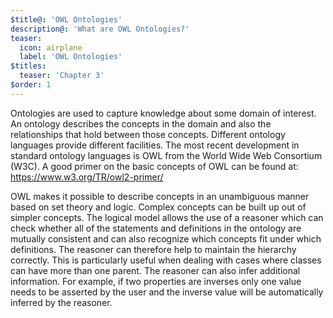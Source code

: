 ```yaml
---
$title@: 'OWL Ontologies'
description@: 'What are OWL Ontologies?'
teaser:
  icon: airplane
  label: 'OWL Ontologies'
$titles:
  teaser: 'Chapter 3'
$order: 1
---
```


Ontologies are used to capture knowledge about some domain of interest.
An ontology describes the concepts in the domain and also the relationships that hold between those concepts.
Different ontology languages provide different facilities.
The most recent development in standard ontology languages is OWL from the World Wide Web Consortium (W3C).
A good primer on the basic concepts of OWL can be found at: <a href="https://www.w3.org/TR/owl2-primer/" target="_blank" rel="noopener noreferrer">https://www.w3.org/TR/owl2-primer/</a>

OWL makes it possible to describe concepts in an unambiguous manner based on set theory and logic.
Complex concepts can be built up out of simpler concepts.
The logical model allows the use of a reasoner which can check whether all of the statements and definitions in the ontology are mutually consistent and can also recognize which concepts fit under which definitions.
The reasoner can therefore help to maintain the hierarchy correctly.
This is particularly useful when dealing with cases where classes can have more than one parent.
The reasoner can also infer additional information.
For example, if two properties are inverses only one value needs to be asserted by the user and the inverse value will be automatically inferred by the reasoner.

